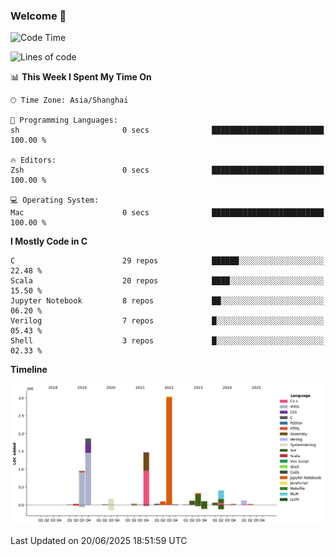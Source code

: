 ### Welcome 👋

<!--START_SECTION:waka-->
![Code Time](http://img.shields.io/badge/Code%20Time-2%2C052%20hrs%2023%20mins-blue)

![Lines of code](https://img.shields.io/badge/From%20Hello%20World%20I%27ve%20Written-8.9%20million%20lines%20of%20code-blue)

📊 **This Week I Spent My Time On** 

```text
🕑︎ Time Zone: Asia/Shanghai

💬 Programming Languages: 
sh                       0 secs              █████████████████████████   100.00 % 

🔥 Editors: 
Zsh                      0 secs              █████████████████████████   100.00 % 

💻 Operating System: 
Mac                      0 secs              █████████████████████████   100.00 % 
```

**I Mostly Code in C** 

```text
C                        29 repos            ██████░░░░░░░░░░░░░░░░░░░   22.48 % 
Scala                    20 repos            ████░░░░░░░░░░░░░░░░░░░░░   15.50 % 
Jupyter Notebook         8 repos             ██░░░░░░░░░░░░░░░░░░░░░░░   06.20 % 
Verilog                  7 repos             █░░░░░░░░░░░░░░░░░░░░░░░░   05.43 % 
Shell                    3 repos             █░░░░░░░░░░░░░░░░░░░░░░░░   02.33 % 
```



**Timeline**

![Lines of Code chart](https://raw.githubusercontent.com/Bohan-hu/Bohan-hu/master/assets/bar_graph.png)


 Last Updated on 20/06/2025 18:51:59 UTC
<!--END_SECTION:waka-->



